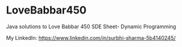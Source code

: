 # LoveBabbar450
Java solutions to Love Babbar 450 SDE Sheet- Dynamic Programming 


My LinkedIn: https://www.linkedin.com/in/surbhi-sharma-5b4140245/
